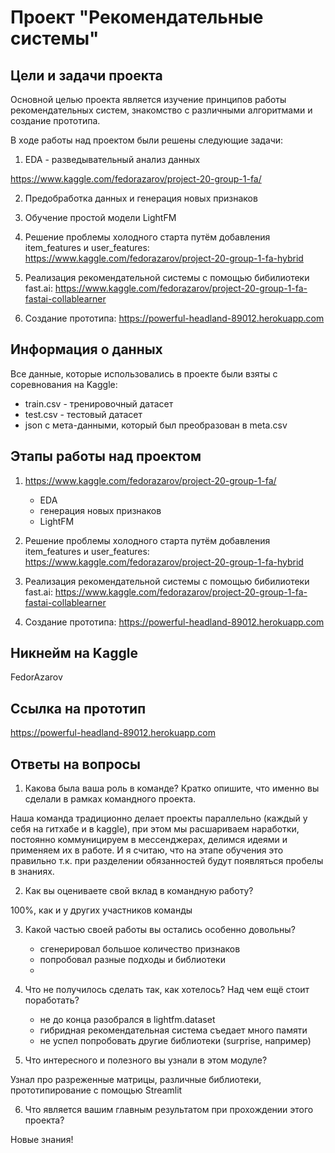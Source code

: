 # Проект "Рекомендательные системы"

## Цели и задачи проекта

Основной целью проекта является изучение принципов работы рекомендательных систем, знакомство с различными алгоритмами и создание прототипа.

В ходе работы над проектом были решены следующие задачи:

1) EDA - разведывательный анализ данных

https://www.kaggle.com/fedorazarov/project-20-group-1-fa/

2) Предобработка данных и генерация новых признаков

3) Обучение простой модели LightFM

4) Решение проблемы холодного старта путём добавления item_features и user_features: https://www.kaggle.com/fedorazarov/project-20-group-1-fa-hybrid

5) Реализация рекомендательной системы с помощью бибилиотеки fast.ai: https://www.kaggle.com/fedorazarov/project-20-group-1-fa-fastai-collablearner

6) Создание прототипа: https://powerful-headland-89012.herokuapp.com


## Информация о данных

Все данные, которые использовались в проекте были взяты с соревнования на Kaggle:
* train.csv - тренировочный датасет
* test.csv - тестовый датасет
* json с мета-данными, который был преобразован в meta.csv

## Этапы работы над проектом

1) https://www.kaggle.com/fedorazarov/project-20-group-1-fa/
    * EDA
    * генерация новых признаков
    * LightFM

2) Решение проблемы холодного старта путём добавления item_features и user_features: https://www.kaggle.com/fedorazarov/project-20-group-1-fa-hybrid

3) Реализация рекомендательной системы с помощью бибилиотеки fast.ai: https://www.kaggle.com/fedorazarov/project-20-group-1-fa-fastai-collablearner

4) Создание прототипа: https://powerful-headland-89012.herokuapp.com

## Никнейм на Kaggle

FedorAzarov

## Ссылка на прототип

https://powerful-headland-89012.herokuapp.com

## Ответы на вопросы

1. Какова была ваша роль в команде? Кратко опишите, что именно вы сделали в рамках командного проекта.

Наша команда традиционно делает проекты параллельно (каждый у себя на гитхабе и в kaggle), при этом мы расшариваем наработки, постоянно коммуницируем в мессенджерах, делимся идеями и применяем их в работе. И я считаю, что на этапе обучения это правильно т.к. при разделении обязанностей будут появляться пробелы в знаниях.

2. Как вы оцениваете свой вклад в командную работу?

100%, как и у других участников команды

3. Какой частью своей работы вы остались особенно довольны?

    * сгенерировал большое количество признаков
    * попробовал разные подходы и библиотеки
    * 

4. Что не получилось сделать так, как хотелось? Над чем ещё стоит поработать?

    * не до конца разобрался в lightfm.dataset
    * гибридная рекомендательная система съедает много памяти
    * не успел попробовать другие библиотеки (surprise, например)

5. Что интересного и полезного вы узнали в этом модуле?

Узнал про разреженные матрицы, различные библиотеки, прототипирование с помощью Streamlit

6. Что является вашим главным результатом при прохождении этого проекта?

Новые знания!
